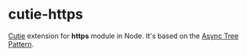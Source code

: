 # cutie-https

[Cutie](https://github.com/Guseyn/cutie) extension for <b>https</b> module in Node. It's based on the [Async Tree Pattern](https://github.com/Guseyn/async-tree-patern/blob/master/Async_Tree_Patern.pdf).
